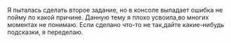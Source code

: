 Я пыталась сделать второе задание, но в консоле выпадает ошибка не пойму по какой причине.
Данную тему я плохо усвоила,во многих моментах не понимаю. Если сделано что-то не так,дайте какие-нибудь подсказки, я переделаю.